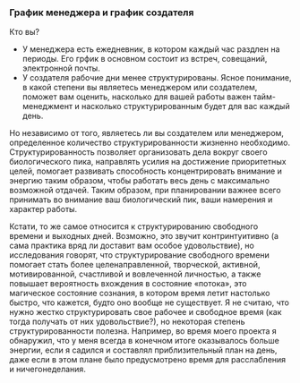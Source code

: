### График менеджера и график создателя

Кто вы?
- У менеджера есть ежедневник, в котором каждый час раздлен на периоды. Его грфик в основном состоит из встреч, совещаний, электронной почты.
- У создателя рабочие дни менее структурированы.
Ясное понимание, в какой степени вы являетесь менеджером или создателем, поможет вам оценить, насколько для вашей работы важен тайм-менеджмент и насколько структурированным будет для вас каждый день.

Но независимо от того, являетесь ли вы создателем или менеджером, определенное количество структурированности жизненно необходимо. Структурированность позволяет организовать дела вокруг своего биологического пика, направлять усилия на достижение приоритетных целей, помогает развивать способность концентрировать внимание и энергию таким образом, чтобы работать весь день с максимально возможной отдачей. Таким образом, при планировании важнее всего принимать во внимание ваш биологический пик, ваши намерения и характер работы.

Кстати, то же самое относится к структурированию свободного времени и выходных дней. Возможно, это звучит контринтуитивно (а сама практика вряд ли доставит вам особое удовольствие), но исследования говорят, что структурирование свободного времени помогает стать более целенаправленной, творческой, активной, мотивированной, счастливой и вовлеченной личностью, а также повышает вероятность вхождения в состояние «потока», это магическое состояние сознания, в котором время летит настолько быстро, что кажется, будто оно вообще не существует. Я не считаю, что нужно жестко структурировать свое рабочее и свободное время (как тогда получать от них удовольствие?), но некоторая степень структурированности полезна. Например, во время моего проекта я обнаружил, что у меня всегда в конечном итоге оказывалось больше энергии, если я садился и составлял приблизительный план на день, даже если в этом плане было предусмотрено время для расслабления и ничегонеделания.
